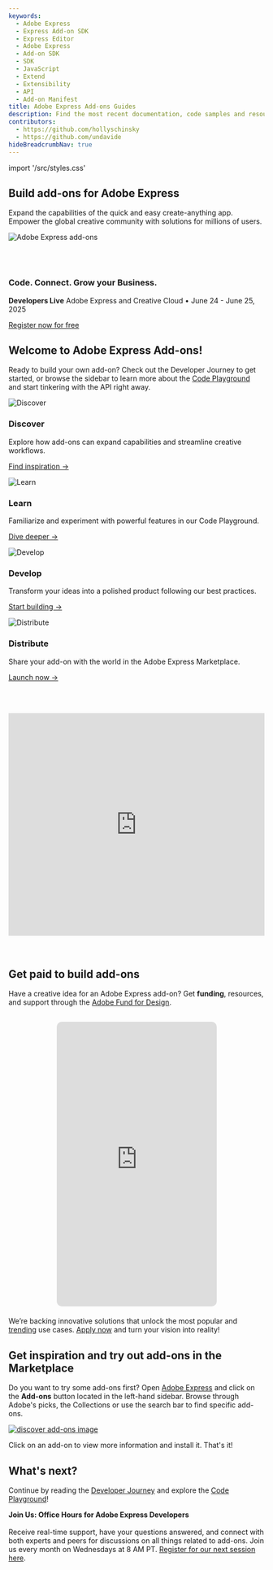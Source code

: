 ```yaml
---
keywords:
  - Adobe Express
  - Express Add-on SDK
  - Express Editor
  - Adobe Express
  - Add-on SDK
  - SDK
  - JavaScript
  - Extend
  - Extensibility
  - API
  - Add-on Manifest
title: Adobe Express Add-ons Guides
description: Find the most recent documentation, code samples and resources for building add-ons for Adobe Express.
contributors:
  - https://github.com/hollyschinsky
  - https://github.com/undavide
hideBreadcrumbNav: true
---
```


import '/src/styles.css'

<Hero slots="heading, text"  className="hero-gradient" />

## Build add-ons for Adobe Express

Expand the capabilities of the quick and easy create-anything app. Empower the global creative community with solutions for millions of users.

<div className="hero-image-container">
  <img src="./getting_started/img/Explore_Image_3.png" alt="Adobe Express add-ons" />
</div>

<br/><br/>

<AnnouncementBlock slots="heading, text, button" className="developers-live-announcement" />

### Code. Connect. Grow your Business.

**Developers Live** Adobe Express and Creative Cloud • June 24 - June 25, 2025

[Register now for free](https://events.ringcentral.com/events/adobe-developers-live-2025-code-connect-grow-your-business/registration)

## Welcome to Adobe Express Add-ons!

Ready to build your own add-on? Check out the Developer Journey to get started, or browse the sidebar to learn more about the [Code Playground](./getting_started/code_playground.md) and start tinkering with the API right away.

<TextBlock slots="image, heading, text, text1" width="50%"/>

![Discover](./getting_started/img/devjourney-1-discovery.png)

### Discover

Explore how add-ons can expand capabilities and streamline creative workflows.

[Find inspiration →](./getting_started/developer-journey.md#discover)

<TextBlock slots="image, heading, text, text1" width="50%"/>

![Learn](./getting_started/img/devjourney-2-learn.png)

### Learn

Familiarize and experiment with powerful features in our Code Playground.

[Dive deeper →](./getting_started/developer-journey.md#learn)

<TextBlock slots="image, heading, text, text1" width="50%" />

![Develop](./getting_started/img/devjourney-3-develop.png)

### Develop

Transform your ideas into a polished product following our best practices.

[Start building →](./getting_started/developer-journey.md#develop)

<TextBlock slots="image, heading, text, text1" width="50%" />

![Distribute](./getting_started/img/devjourney-4-distribute.png)

### Distribute

Share your add-on with the world in the Adobe Express Marketplace.

[Launch now →](./getting_started/developer-journey.md#distribute)

<!-- ## Adobe Fund for Design: Bring Your Ideas to Life! -->

<br/><br/>

<div style="display: flex; justify-content: center;">
  <iframe width="779" height="438" src="https://www.youtube.com/embed/CHBiTTN1neE" title="Introduction to Adobe Express Add-ons" frameborder="0" allow="accelerometer; autoplay; clipboard-write; encrypted-media; gyroscope; picture-in-picture; web-share" allowfullscreen></iframe>
</div>
<br/><br/>

## Get paid to build add-ons

Have a creative idea for an Adobe Express add-on? Get **funding**, resources, and support through the [Adobe Fund for Design](https://developer.adobe.com/fund-for-design).

<div style="display:flex; justify-content:center; margin-bottom: 20px; margin-top: 30px;">
  <iframe width="315" height="560" style="border-radius: 10px;"
    src="https://www.youtube.com/embed/76hGc6mlSSA"
    title="YouTube Shorts"
    frameborder="0"
    allow="accelerometer; autoplay; clipboard-write; encrypted-media; gyroscope; picture-in-picture; web-share"
    allowfullscreen>
  </iframe>
</div>

We’re backing innovative solutions that unlock the most popular and [trending](https://developer.adobe.com/fund-for-design/#what-were-looking-for) use cases. [Apply now](https://developer.adobe.com/fund-for-design) and turn your vision into reality!

## Get inspiration and try out add-ons in the Marketplace

Do you want to try some add-ons first? Open [Adobe Express](https://express.adobe.com/add-ons) and click on the **Add-ons** button located in the left-hand sidebar. Browse through Adobe's picks, the Collections or use the search bar to find specific add-ons.

[![discover add-ons image](../images/addons.png)](https://express.adobe.com/add-ons)

Click on an add-on to view more information and install it. That's it!

## What's next?

Continue by reading the [Developer Journey](./getting_started/developer-journey.md) and explore the [Code Playground](./getting_started/code_playground.md)!

<InlineAlert slots="text" />

**Join Us: Office Hours for Adobe Express Developers** <br /><br />
Receive real-time support, have your questions answered, and connect with both experts and peers for discussions on all things related to add-ons. Join us every month on Wednesdays at 8 AM PT. [Register for our next session here](https://developer.adobe.com/developers-live).

<br/><br/><br/><br/>

